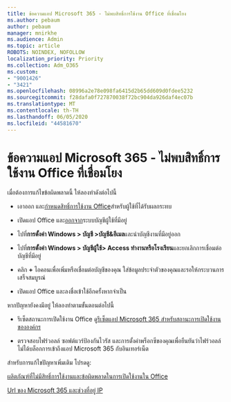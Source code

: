 ```yaml
---
title: ข้อความแอป Microsoft 365 - ไม่พบสิทธิ์การใช้งาน Office ที่เชื่อมโยง
ms.author: pebaum
author: pebaum
manager: mnirkhe
ms.audience: Admin
ms.topic: article
ROBOTS: NOINDEX, NOFOLLOW
localization_priority: Priority
ms.collection: Adm_O365
ms.custom:
- "9001426"
- "3421"
ms.openlocfilehash: 08996a2e78e098fa6415d2b65dd609d0fdee5232
ms.sourcegitcommit: f28dafa0f727870038f72bc904da926daf4ec07b
ms.translationtype: MT
ms.contentlocale: th-TH
ms.lasthandoff: 06/05/2020
ms.locfileid: "44581670"
---
```

# <a name="microsoft-365-apps-message---couldnt-find-office-licenses-associated"></a>ข้อความแอป Microsoft 365 - ไม่พบสิทธิ์การใช้งาน Office ที่เชื่อมโยง

เมื่อต้องการแก้ไขข้อผิดพลาดนี้ ให้ลองทําดังต่อไปนี้

- เอาออก และ[กําหนดสิทธิ์การใช้งาน Office](https://docs.microsoft.com/microsoft-365/admin/manage/assign-licenses-to-users)สําหรับผู้ใช้ที่ได้รับผลกระทบ

- เปิดแอป Office และ[ออกจาก](https://support.office.com/article/sign-out-of-office-5a20dc11-47e9-4b6f-945d-478cb6d92071)ระบบบัญชีผู้ใช้ที่มีอยู่

- ไปที่**การตั้งค่า Windows > บัญชี >บัญชี&อีเมล**และนําบัญชีงานที่มีอยู่ออก

- ไปที่**การตั้งค่า Windows > บัญชีผู้ใช้> Access ทํางานหรือโรงเรียน**และยกเลิกการเชื่อมต่อบัญชีที่มีอยู่

- คลิก **+** ไอคอนเพื่อเพิ่มหรือเชื่อมต่อบัญชีของคุณ ใส่ข้อมูลประจําตัวของคุณและรอให้กระบวนการเสร็จสมบูรณ์

- เปิดแอป Office และลงชื่อเข้าใช้อีกครั้งหากจําเป็น

หากปัญหายังคงมีอยู่ ให้ลองทําตามขั้นตอนต่อไปนี้

- รีเซ็ตสถานะการเปิดใช้งาน Office ดู[รีเซ็ตแอป Microsoft 365 สําหรับสถานะการเปิดใช้งานขององค์กร](https://docs.microsoft.com/office365/troubleshoot/activation/reset-office-365-proplus-activation-state)

- ตรวจสอบไฟร์วอลล์ ซอฟต์แวร์ป้องกันไวรัส และการตั้งค่าพร็อกซีของคุณเพื่อยืนยันว่าไฟร์วอลล์ไม่ได้บล็อกการเข้าถึงแอป Microsoft 365 กับอินเทอร์เน็ต 

สําหรับการแก้ไขปัญหาเพิ่มเติม โปรดดู:

[ผลิตภัณฑ์ที่ไม่มีสิทธิ์การใช้งานและข้อผิดพลาดในการเปิดใช้งานใน Office](https://support.office.com/Article/0d23d3c0-c19c-4b2f-9845-5344fedc4380?wt.mc_id=Alchemy_ClientDIA)

[Url ของ Microsoft 365 และช่วงที่อยู่ IP](https://docs.microsoft.com/office365/enterprise/urls-and-ip-address-ranges)
